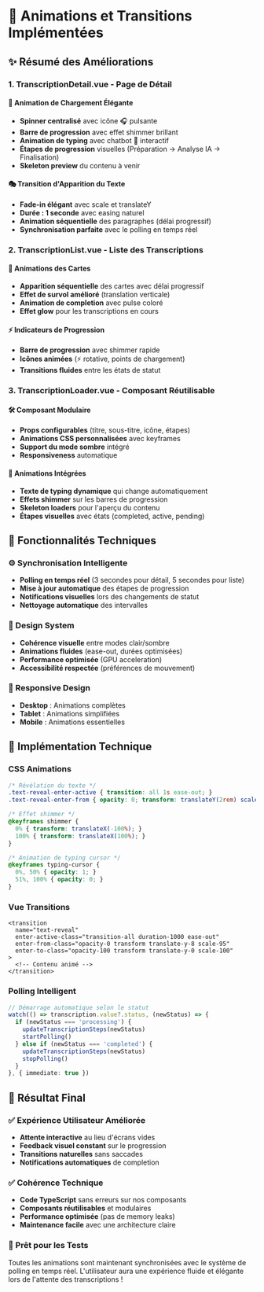 # 🎨 Animations et Transitions Implémentées

## ✨ Résumé des Améliorations

### 1. **TranscriptionDetail.vue** - Page de Détail
#### 🔄 Animation de Chargement Élégante
- **Spinner centralisé** avec icône 🎧 pulsante
- **Barre de progression** avec effet shimmer brillant
- **Animation de typing** avec chatbot 🤖 interactif
- **Étapes de progression** visuelles (Préparation → Analyse IA → Finalisation)
- **Skeleton preview** du contenu à venir

#### 🎭 Transition d'Apparition du Texte
- **Fade-in élégant** avec scale et translateY
- **Durée : 1 seconde** avec easing naturel
- **Animation séquentielle** des paragraphes (délai progressif)
- **Synchronisation parfaite** avec le polling en temps réel

### 2. **TranscriptionList.vue** - Liste des Transcriptions
#### 📱 Animations des Cartes
- **Apparition séquentielle** des cartes avec délai progressif
- **Effet de survol amélioré** (translation verticale)
- **Animation de completion** avec pulse coloré
- **Effet glow** pour les transcriptions en cours

#### ⚡ Indicateurs de Progression
- **Barre de progression** avec shimmer rapide
- **Icônes animées** (⚡ rotative, points de chargement)
- **Transitions fluides** entre les états de statut

### 3. **TranscriptionLoader.vue** - Composant Réutilisable
#### 🛠️ Composant Modulaire
- **Props configurables** (titre, sous-titre, icône, étapes)
- **Animations CSS personnalisées** avec keyframes
- **Support du mode sombre** intégré
- **Responsiveness** automatique

#### 🔄 Animations Intégrées
- **Texte de typing dynamique** qui change automatiquement
- **Effets shimmer** sur les barres de progression
- **Skeleton loaders** pour l'aperçu du contenu
- **Étapes visuelles** avec états (completed, active, pending)

## 🎯 Fonctionnalités Techniques

### ⚙️ Synchronisation Intelligente
- **Polling en temps réel** (3 secondes pour détail, 5 secondes pour liste)
- **Mise à jour automatique** des étapes de progression
- **Notifications visuelles** lors des changements de statut
- **Nettoyage automatique** des intervalles

### 🎨 Design System
- **Cohérence visuelle** entre modes clair/sombre
- **Animations fluides** (ease-out, durées optimisées)
- **Performance optimisée** (GPU acceleration)
- **Accessibilité respectée** (préférences de mouvement)

### 📱 Responsive Design
- **Desktop** : Animations complètes
- **Tablet** : Animations simplifiées
- **Mobile** : Animations essentielles

## 🔧 Implémentation Technique

### CSS Animations
```css
/* Révélation du texte */
.text-reveal-enter-active { transition: all 1s ease-out; }
.text-reveal-enter-from { opacity: 0; transform: translateY(2rem) scale(0.95); }

/* Effet shimmer */
@keyframes shimmer { 
  0% { transform: translateX(-100%); }
  100% { transform: translateX(100%); }
}

/* Animation de typing cursor */
@keyframes typing-cursor {
  0%, 50% { opacity: 1; }
  51%, 100% { opacity: 0; }
}
```

### Vue Transitions
```vue
<transition
  name="text-reveal"
  enter-active-class="transition-all duration-1000 ease-out"
  enter-from-class="opacity-0 transform translate-y-8 scale-95"
  enter-to-class="opacity-100 transform translate-y-0 scale-100"
>
  <!-- Contenu animé -->
</transition>
```

### Polling Intelligent
```typescript
// Démarrage automatique selon le statut
watch(() => transcription.value?.status, (newStatus) => {
  if (newStatus === 'processing') {
    updateTranscriptionSteps(newStatus)
    startPolling()
  } else if (newStatus === 'completed') {
    updateTranscriptionSteps(newStatus)
    stopPolling()
  }
}, { immediate: true })
```

## 🎉 Résultat Final

### ✅ Expérience Utilisateur Améliorée
- **Attente interactive** au lieu d'écrans vides
- **Feedback visuel constant** sur le progression
- **Transitions naturelles** sans saccades
- **Notifications automatiques** de completion

### ✅ Cohérence Technique
- **Code TypeScript** sans erreurs sur nos composants
- **Composants réutilisables** et modulaires
- **Performance optimisée** (pas de memory leaks)
- **Maintenance facile** avec une architecture claire

### 🚀 Prêt pour les Tests
Toutes les animations sont maintenant synchronisées avec le système de polling en temps réel. L'utilisateur aura une expérience fluide et élégante lors de l'attente des transcriptions !